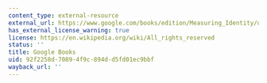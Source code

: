 ```yaml
---
content_type: external-resource
external_url: https://www.google.com/books/edition/Measuring_Identity/uCLqIv6CEZwC?hl=en&gbpv=1
has_external_license_warning: true
license: https://en.wikipedia.org/wiki/All_rights_reserved
status: ''
title: Google Books
uid: 92f2258d-7089-4f9c-894d-d5fd01ec9bbf
wayback_url: ''
---
```


